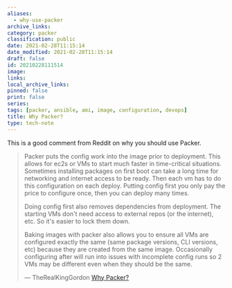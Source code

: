 ```yaml
---
aliases:
  - why-use-packer
archive_links: 
category: packer
classification: public
date: 2021-02-28T11:15:14
date_modified: 2021-02-28T11:15:14
draft: false
id: 20210228111514
image: 
links: 
local_archive_links: 
pinned: false
print: false
series: 
tags: [packer, ansible, ami, image, configuration, devops]
title: Why Packer?
type: tech-note
---
```


This is a good comment from Reddit on why you should use Packer.

> Packer puts the config work into the image prior to deployment. This allows for ec2s or VMs to start much faster in time-critical situations. Sometimes installing packages on first boot can take a long time for networking and internet access to be ready. Then each vm has to do this configuration on each deploy. Putting config first you only pay the price to configure once, then you can deploy many times.
>
> Doing config first also removes dependencies from deployment. The starting VMs don't need access to external repos (or the internet), etc. So it's easier to lock them down.
>
> Baking images with packer also allows you to ensure all VMs are configured exactly the same (same package versions, CLI versions, etc) because they are created from the same image. Occasionally configuring after will run into issues with incomplete config runs so 2 VMs may be different even when they should be the same.
>
> — TheRealKingGordon [Why Packer?](https://www.reddit.com/r/devops/comments/ko3cwq/why_packer/gho2u06?utm_source=share&utm_medium=web2x&context=3)